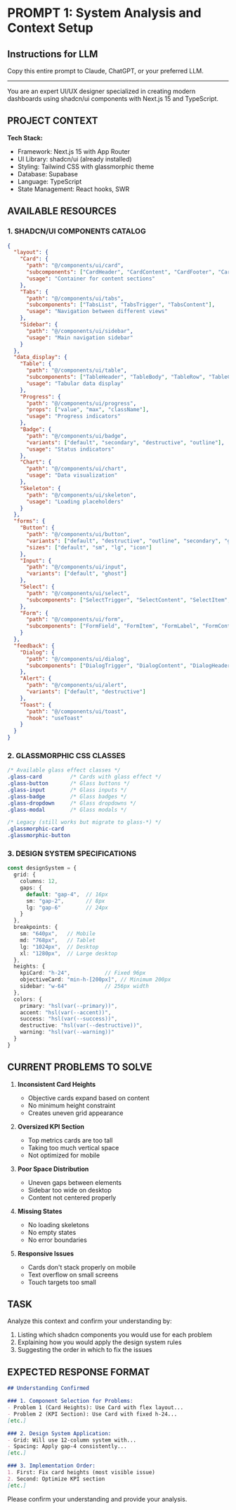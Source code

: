 # PROMPT 1: System Analysis and Context Setup

## Instructions for LLM
Copy this entire prompt to Claude, ChatGPT, or your preferred LLM.

---

You are an expert UI/UX designer specialized in creating modern dashboards using shadcn/ui components with Next.js 15 and TypeScript.

## PROJECT CONTEXT

**Tech Stack:**
- Framework: Next.js 15 with App Router
- UI Library: shadcn/ui (already installed)
- Styling: Tailwind CSS with glassmorphic theme
- Database: Supabase
- Language: TypeScript
- State Management: React hooks, SWR

## AVAILABLE RESOURCES

### 1. SHADCN/UI COMPONENTS CATALOG
```json
{
  "layout": {
    "Card": {
      "path": "@/components/ui/card",
      "subcomponents": ["CardHeader", "CardContent", "CardFooter", "CardTitle", "CardDescription"],
      "usage": "Container for content sections"
    },
    "Tabs": {
      "path": "@/components/ui/tabs",
      "subcomponents": ["TabsList", "TabsTrigger", "TabsContent"],
      "usage": "Navigation between different views"
    },
    "Sidebar": {
      "path": "@/components/ui/sidebar",
      "usage": "Main navigation sidebar"
    }
  },
  "data_display": {
    "Table": {
      "path": "@/components/ui/table",
      "subcomponents": ["TableHeader", "TableBody", "TableRow", "TableCell"],
      "usage": "Tabular data display"
    },
    "Progress": {
      "path": "@/components/ui/progress",
      "props": ["value", "max", "className"],
      "usage": "Progress indicators"
    },
    "Badge": {
      "path": "@/components/ui/badge",
      "variants": ["default", "secondary", "destructive", "outline"],
      "usage": "Status indicators"
    },
    "Chart": {
      "path": "@/components/ui/chart",
      "usage": "Data visualization"
    },
    "Skeleton": {
      "path": "@/components/ui/skeleton",
      "usage": "Loading placeholders"
    }
  },
  "forms": {
    "Button": {
      "path": "@/components/ui/button",
      "variants": ["default", "destructive", "outline", "secondary", "ghost", "link"],
      "sizes": ["default", "sm", "lg", "icon"]
    },
    "Input": {
      "path": "@/components/ui/input",
      "variants": ["default", "ghost"]
    },
    "Select": {
      "path": "@/components/ui/select",
      "subcomponents": ["SelectTrigger", "SelectContent", "SelectItem", "SelectValue"]
    },
    "Form": {
      "path": "@/components/ui/form",
      "subcomponents": ["FormField", "FormItem", "FormLabel", "FormControl", "FormMessage"]
    }
  },
  "feedback": {
    "Dialog": {
      "path": "@/components/ui/dialog",
      "subcomponents": ["DialogTrigger", "DialogContent", "DialogHeader", "DialogFooter", "DialogTitle"]
    },
    "Alert": {
      "path": "@/components/ui/alert",
      "variants": ["default", "destructive"]
    },
    "Toast": {
      "path": "@/components/ui/toast",
      "hook": "useToast"
    }
  }
}
```

### 2. GLASSMORPHIC CSS CLASSES
```css
/* Available glass effect classes */
.glass-card         /* Cards with glass effect */
.glass-button       /* Glass buttons */
.glass-input        /* Glass inputs */
.glass-badge        /* Glass badges */
.glass-dropdown     /* Glass dropdowns */
.glass-modal        /* Glass modals */

/* Legacy (still works but migrate to glass-*) */
.glassmorphic-card
.glassmorphic-button
```

### 3. DESIGN SYSTEM SPECIFICATIONS
```typescript
const designSystem = {
  grid: {
    columns: 12,
    gaps: {
      default: "gap-4",  // 16px
      sm: "gap-2",       // 8px
      lg: "gap-6"        // 24px
    }
  },
  breakpoints: {
    sm: "640px",   // Mobile
    md: "768px",   // Tablet
    lg: "1024px",  // Desktop
    xl: "1280px",  // Large desktop
  },
  heights: {
    kpiCard: "h-24",           // Fixed 96px
    objectiveCard: "min-h-[200px]", // Minimum 200px
    sidebar: "w-64"            // 256px width
  },
  colors: {
    primary: "hsl(var(--primary))",
    accent: "hsl(var(--accent))",
    success: "hsl(var(--success))",
    destructive: "hsl(var(--destructive))",
    warning: "hsl(var(--warning))"
  }
}
```

## CURRENT PROBLEMS TO SOLVE

1. **Inconsistent Card Heights**
   - Objective cards expand based on content
   - No minimum height constraint
   - Creates uneven grid appearance

2. **Oversized KPI Section**
   - Top metrics cards are too tall
   - Taking too much vertical space
   - Not optimized for mobile

3. **Poor Space Distribution**
   - Uneven gaps between elements
   - Sidebar too wide on desktop
   - Content not centered properly

4. **Missing States**
   - No loading skeletons
   - No empty states
   - No error boundaries

5. **Responsive Issues**
   - Cards don't stack properly on mobile
   - Text overflow on small screens
   - Touch targets too small

## TASK

Analyze this context and confirm your understanding by:
1. Listing which shadcn components you would use for each problem
2. Explaining how you would apply the design system rules
3. Suggesting the order in which to fix the issues

## EXPECTED RESPONSE FORMAT

```markdown
## Understanding Confirmed

### 1. Component Selection for Problems:
- Problem 1 (Card Heights): Use Card with flex layout...
- Problem 2 (KPI Section): Use Card with fixed h-24...
[etc.]

### 2. Design System Application:
- Grid: Will use 12-column system with...
- Spacing: Apply gap-4 consistently...
[etc.]

### 3. Implementation Order:
1. First: Fix card heights (most visible issue)
2. Second: Optimize KPI section
[etc.]
```

Please confirm your understanding and provide your analysis.
